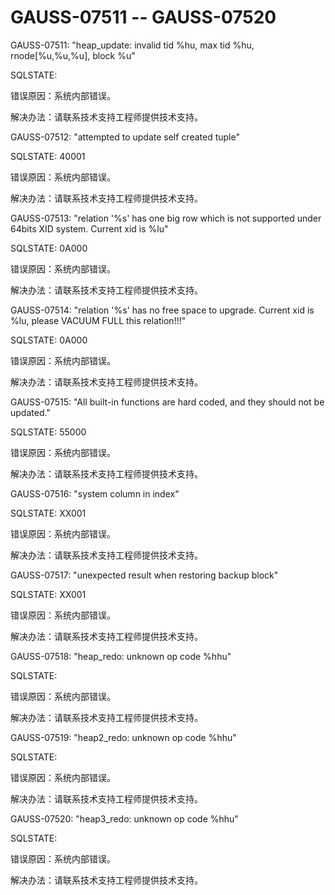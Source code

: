 # GAUSS-07511 -- GAUSS-07520<a name="ZH-CN_TOPIC_0000001091070121"></a>

GAUSS-07511: "heap\_update: invalid tid %hu, max tid %hu, rnode\[%u,%u,%u\], block %u"

SQLSTATE:

错误原因：系统内部错误。

解决办法：请联系技术支持工程师提供技术支持。

GAUSS-07512: "attempted to update self created tuple"

SQLSTATE: 40001

错误原因：系统内部错误。

解决办法：请联系技术支持工程师提供技术支持。

GAUSS-07513: "relation '%s' has one big row which is not supported under 64bits XID system. Current xid is %lu"

SQLSTATE: 0A000

错误原因：系统内部错误。

解决办法：请联系技术支持工程师提供技术支持。

GAUSS-07514: "relation '%s' has no free space to upgrade. Current xid is %lu, please VACUUM FULL this relation!!!"

SQLSTATE: 0A000

错误原因：系统内部错误。

解决办法：请联系技术支持工程师提供技术支持。

GAUSS-07515: "All built-in functions are hard coded, and they should not be updated."

SQLSTATE: 55000

错误原因：系统内部错误。

解决办法：请联系技术支持工程师提供技术支持。

GAUSS-07516: "system column in index"

SQLSTATE: XX001

错误原因：系统内部错误。

解决办法：请联系技术支持工程师提供技术支持。

GAUSS-07517: "unexpected result when restoring backup block"

SQLSTATE: XX001

错误原因：系统内部错误。

解决办法：请联系技术支持工程师提供技术支持。

GAUSS-07518: "heap\_redo: unknown op code %hhu"

SQLSTATE:

错误原因：系统内部错误。

解决办法：请联系技术支持工程师提供技术支持。

GAUSS-07519: "heap2\_redo: unknown op code %hhu"

SQLSTATE:

错误原因：系统内部错误。

解决办法：请联系技术支持工程师提供技术支持。

GAUSS-07520: "heap3\_redo: unknown op code %hhu"

SQLSTATE:

错误原因：系统内部错误。

解决办法：请联系技术支持工程师提供技术支持。

